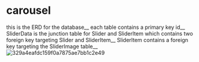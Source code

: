 # carousel
this is the ERD for the database__
each table contains a primary key id__
SliderData is the junction table for Slider and SliderItem which contains two foreign key targeting Slider and SliderItem__
SliderItem contains a foreign key targeting the SliderImage table__
![329a4eafdc159f0a7875ae7bb1c2e49](https://github.com/mokcoo/carousel/assets/69970162/fd7f5f97-80f3-4064-b30c-cc82ca93929d)
